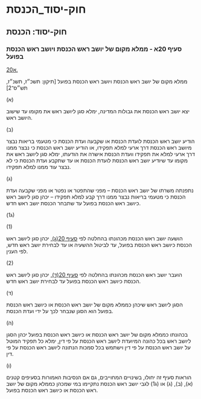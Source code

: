 # חוק-יסוד_הכנסת

## חוק-יסוד: הכנסת

### סעיף 20א - ממלא מקום של יושב ראש הכנסת ויושב ראש הכנסת בפועל

[20א.](https://he.wikisource.org/wiki/חוק-יסוד:_הכנסת#s_yp_20_)

ממלא מקום של יושב ראש הכנסת ויושב ראש הכנסת בפועל [תיקון: תשכ״ז, תשנ״ז, תש״ס־2]

(א)

יצא יושב ראש הכנסת את גבולות המדינה, ימלא סגן ליושב ראש את מקומו עד שישוב היושב ראש.

(ב)

הודיע יושב ראש הכנסת לועדת הכנסת או שקבעה ועדת הכנסת כי מטעמי בריאות נבצר מיושב ראש הכנסת דרך ארעי למלא תפקידו, או הודיע יושב ראש הכנסת כי נבצר ממנו דרך ארעי למלא את תפקידו וועדת הכנסת אישרה את הודעתו, ימלא סגן ליושב ראש את מקומו עד שיודיע יושב ראש הכנסת לועדת הכנסת או עד שתקבע ועדת הכנסת כי לא נבצר עוד ממנו למלא תפקידו.

(ג)

נתפנתה משרתו של יושב ראש הכנסת – מפני שהתפטר או נפטר או מפני שקבעה ועדת הכנסת כי מטעמי בריאות נבצר ממנו דרך קבע למלא תפקידו – יכהן סגן ליושב ראש כיושב ראש הכנסת בפועל עד שתבחר הכנסת יושב ראש חדש.

(ג1)

(1)

הושעה יושב ראש הכנסת מכהונתו בהחלטה לפי [סעיף 20(ג)](https://he.wikisource.org/wiki/חוק-יסוד:_הכנסת#s_yp_20), יכהן סגן ליושב ראש הכנסת כיושב ראש הכנסת בפועל, עד לביטול ההשעיה או עד לבחירת יושב ראש חדש, לפי הענין.

(2)

הועבר יושב ראש הכנסת מכהונתו בהחלטה לפי [סעיף 20(ד)](https://he.wikisource.org/wiki/חוק-יסוד:_הכנסת#s_yp_20), יכהן סגן ליושב ראש הכנסת כיושב ראש הכנסת בפועל עד לבחירת יושב ראש חדש.

(ד)

הסגן ליושב ראש שיכהן כממלא מקום של יושב ראש הכנסת או כיושב ראש הכנסת בפועל הוא הסגן שנבחר לכך על ידי ועדת הכנסת.

(ה)

בכהונתו כממלא מקום של יושב ראש הכנסת או כיושב ראש הכנסת בפועל יכהן הסגן ליושב ראש בכל כהונה המיועדת ליושב ראש הכנסת על פי דין, ימלא כל תפקיד המוטל על יושב ראש הכנסת על פי דין וישתמש בכל סמכות הנתונה ליושב ראש הכנסת על פי דין.

(ו)

הוראות סעיף זה יחולו, בשינויים המחוייבים, גם אם הנסיבות האמורות בסעיפים קטנים (א), (ב), (ג) או (ג1) לגבי יושב ראש הכנסת נתקיימו במי שמכהן כממלא מקום של יושב ראש הכנסת או כיושב ראש הכנסת בפועל.